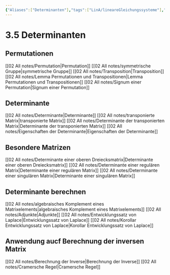```yaml
---
{"Aliases":["Determinanten"],"tags":["LinA/lineareGleichungssysteme"],"dg-publish":true,"permalink":"/02-all-notes/3-5-determinanten/","dgHomeLink":true,"dgPassFrontmatter":true}
---
```


# 3.5 Determinanten
## Permutationen 
[[02 All notes/Permutation|Permutation]]
[[02 All notes/symmetrische Gruppe|symmetrische Gruppe]]
[[02 All notes/Transposition|Transposition]]
[[02 All notes/Lemma Permutationen und Transpositionen|Lemma Permutationen und Transpositionen]]
[[02 All notes/Signum einer Permutation|Signum einer Permutation]]

## Determinante
[[02 All notes/Determinante|Determinante]]
[[02 All notes/transponierte Matrix|transponierte Matrix]]
[[02 All notes/Determinante der transponierten Matrix|Determinante der transponierten Matrix]]
[[02 All notes/Eigenschaften der Determinante|Eigenschaften der Determinante]]

## Besondere Matrizen 
[[02 All notes/Determinante einer oberen Dreiecksmatrix|Determinante einer oberen Dreiecksmatrix]]
[[02 All notes/Determinante einer regulären Matrix|Determinante einer regulären Matrix]]
[[02 All notes/Determinante einer singulären Matrix|Determinante einer singulären Matrix]]

## Determinante berechnen 
[[02 All notes/algebraisches Komplement eines Matrixelements|algebraisches Komplement eines Matrixelements]]
[[02 All notes/Adjunkte|Adjunkte]]
[[02 All notes/Entwicklungssatz von Laplace|Entwicklungssatz von Laplace]]
[[02 All notes/Korollar Entwicklungssatz von Laplace|Korollar Entwicklungssatz von Laplace]]

## Anwendung aucf Berechnung der inversen Matrix
[[02 All notes/Berechnung der Inverse|Berechnung der Inverse]]
[[02 All notes/Cramersche Regel|Cramersche Regel]]